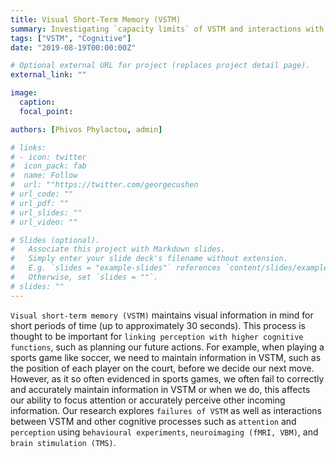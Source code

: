 ```yaml
---
title: Visual Short-Term Memory (VSTM)
summary: Investigating `capacity limits` of VSTM and interactions with `attention` and `perception`.
tags: ["VSTM", "Cognitive"]
date: "2019-08-19T00:00:00Z"

# Optional external URL for project (replaces project detail page).
external_link: ""

image:
  caption: 
  focal_point: 

authors: [Phivos Phylactou, admin]

# links:
# - icon: twitter
#  icon_pack: fab
#  name: Follow
#  url: ""https://twitter.com/georgecushen
# url_code: ""
# url_pdf: ""
# url_slides: ""
# url_video: ""

# Slides (optional).
#   Associate this project with Markdown slides.
#   Simply enter your slide deck's filename without extension.
#   E.g. `slides = "example-slides"` references `content/slides/example-slides.md`.
#   Otherwise, set `slides = ""`.
# slides: ""
---
```


`Visual short-term memory (VSTM)` maintains visual information in mind for short periods of time (up to approximately 30 seconds). This process is thought to be important for `linking perception with higher cognitive functions`, such as planning our future actions. For example, when playing a sports game like soccer, we need to maintain information in VSTM, such as the position of each player on the court, before we decide our next move. However, as it so often evidenced in sports games, we often fail to correctly and accurately maintain information in VSTM or when we do, this affects our ability to focus attention or accurately perceive other incoming information. 
Our research explores `failures of VSTM` as well as interactions between VSTM and other cognitive processes such as `attention` and `perception` using `behavioural experiments`, `neuroimaging (fMRI, VBM)`, and `brain stimulation (TMS)`.
